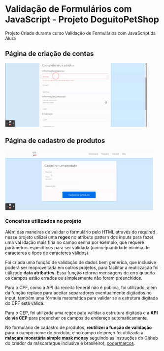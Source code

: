 # Validação de Formulários com JavaScript - Projeto DoguitoPetShop
Projeto Criado durante curso Validação de Formulários com JavaScript da Alura

<h2> Página de criação de contas</h2>
<img src="https://github.com/aremartins/DoguitoPetShop/blob/main/assets/img/Doguito%20Petshop%20_%20Criar%20conta.gif?raw=true" /></br>
<h2> Página de cadastro de produtos</h2>
<img src="https://github.com/aremartins/DoguitoPetShop/blob/main/assets/img/Doguito%20Petshop%20_%20Cadastro%20de%20produto.gif?raw=true" /></br>

<h3>Conceitos utilizados no projeto</h3>

<p>
    Além das maneiras de validar o formulário pelo HTML através do required , 
    nesse projeto utilizei uma <strong>regex</strong> no atributo pattern dos inputs para fazer uma val
    idação mais fina no campo senha por exemplo, que requere parâmetros específicos para ser validada
    (como quantidade mínima de caracteres e tipos de caracteres válidos). 
</p>  
<p>
  Foi criada uma função de validação de dados bem genérica, que inclusive poderá ser reaproveitada em outros projetos, para facilitar a reutilização foi utilizado <strong>data atributtes</strong>. Essa função retorna mensagens de erro quando os campos estão errados ou simplesmente não foram preenchidos.

</p>  
<p>
  Para o CPF, como a API da receita federal não é pública, foi utilizado, além da função replace para aceitar separadores eventualmente digitados no input, também uma fórmula matemática para validar se a estrutura digitada do CPF está válida.

</p>  
<p>
  Para o CEP, foi utilizada uma regex para validar a estrutura digitada e a <strong>API do via CEP</strong> para preencher os campos de endereço automaticamente.

</p>  
<p>
  No formulário de cadastro  de produtos, <strong>reutilizei a função de validação</strong> para o campo nome do produto,  e no campo de preço foi utilizada a <strong>máscara monetária simple mask money</strong> seguindo as instruções do Github do criador da máscara(que inclusive é brasileiro), <a href="https://github.com/codermarcos/simple-mask-money">codermarcos</a>.

</p> 
